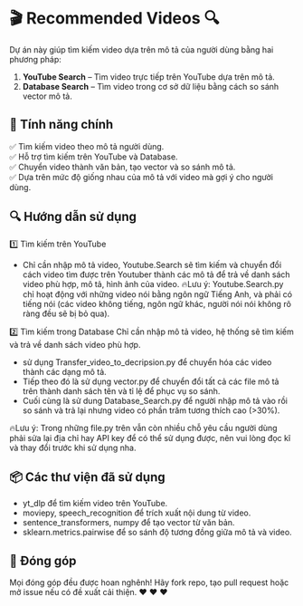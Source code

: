 # 🎬 Recommended Videos 🔍  

Dự án này giúp tìm kiếm video dựa trên mô tả của người dùng bằng hai phương pháp:  
1. **YouTube Search** – Tìm video trực tiếp trên YouTube dựa trên mô tả.  
2. **Database Search** – Tìm video trong cơ sở dữ liệu bằng cách so sánh vector mô tả.  

## 🚀 Tính năng chính  
✅ Tìm kiếm video theo mô tả người dùng.  
✅ Hỗ trợ tìm kiếm trên YouTube và Database.  
✅ Chuyển video thành văn bản, tạo vector và so sánh mô tả.  
✅ Dựa trên mức độ giống nhau của mô tả với video mà gợi ý cho người dùng.  

## 🔍 Hướng dẫn sử dụng
1️⃣ Tìm kiếm trên YouTube
- Chỉ cần nhập mô tả video, Youtube.Search sẽ tìm kiếm và chuyển đổi cách video tìm được trên Youtuber thành các mô tả để trả về danh sách video phù hợp, mô tả, hình ảnh của video.
🔥Lưu ý: Youtube.Search.py chỉ hoạt động với những video nói bằng ngôn ngữ Tiếng Anh, và phải có tiếng nói (các video không tiếng, ngôn ngữ khác, người nói nói không rõ ràng đều sẽ bị bỏ qua).

2️⃣ Tìm kiếm trong Database
Chỉ cần nhập mô tả video, hệ thống sẽ tìm kiếm và trả về danh sách video phù hợp.
- sử dụng Transfer_video_to_decripsion.py để chuyển hóa các video thành các dạng mô tả.
- Tiếp theo đó là sử dụng vector.py để chuyển đổi tất cả các file mô tả trên thành danh sách tên và tỉ lệ để phục vụ so sánh.
- Cuối cùng là sử dung Database_Search.py để người nhập mô tả vào rồi so sánh và trả lại nhưng video có phần trăm tương thích cao (>30%).
  
🔥Lưu ý: Trong những file.py trên vẫn còn nhiều chỗ yêu cầu người dùng phải sửa lại địa chỉ hay API key để có thể sử dụng được, nên vui lòng đọc kĩ và thay đổi trước khi sử dụng nha.

## 📦 Các thư viện đã sử dụng
- yt_dlp để tìm kiếm video trên YouTube.
- moviepy, speech_recognition để trích xuất nội dung từ video.
- sentence_transformers, numpy để tạo vector từ văn bản.
- sklearn.metrics.pairwise để so sánh độ tương đồng giữa mô tả và video.

## 🤝 Đóng góp
Mọi đóng góp đều được hoan nghênh! Hãy fork repo, tạo pull request hoặc mở issue nếu có đề xuất cải thiện.  ❤️ ❤️ ❤️ 

